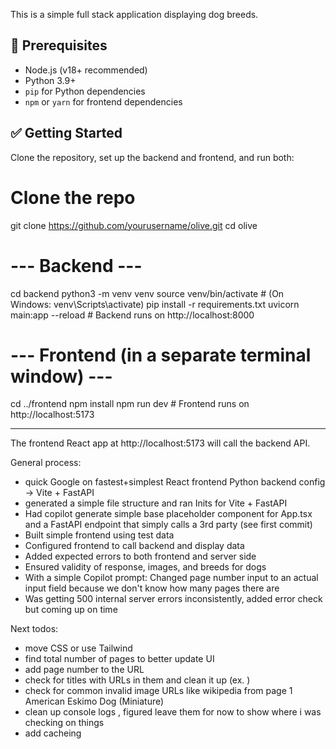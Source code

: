 This is a simple full stack application displaying dog breeds.

## 🧰 Prerequisites

- Node.js (v18+ recommended)
- Python 3.9+
- `pip` for Python dependencies
- `npm` or `yarn` for frontend dependencies

## ✅ Getting Started

Clone the repository, set up the backend and frontend, and run both:

# Clone the repo
git clone https://github.com/yourusername/olive.git
cd olive

# --- Backend ---
cd backend
python3 -m venv venv
source venv/bin/activate  # (On Windows: venv\Scripts\activate)
pip install -r requirements.txt
uvicorn main:app --reload  # Backend runs on http://localhost:8000

# --- Frontend (in a separate terminal window) ---
cd ../frontend
npm install
npm run dev  # Frontend runs on http://localhost:5173

________________________________________________________________________________________________

The frontend React app at http://localhost:5173 will call the backend API.

General process:
- quick Google on fastest+simplest React frontend Python backend config -> Vite + FastAPI
- generated a simple file structure and ran Inits for Vite + FastAPI
- Had copilot generate simple base placeholder component for App.tsx and a FastAPI endpoint that simply calls a 3rd party (see first commit)
- Built simple frontend using test data
- Configured frontend to call backend and display data
- Added expected errors to both frontend and server side
- Ensured validity of response, images, and breeds for dogs
- With a simple Copilot prompt: Changed page number input to an actual input field because we don't know how many pages there are
- Was getting 500 internal server errors inconsistently, added error check but coming up on time

Next todos:
- move CSS or use Tailwind
- find total number of pages to better update UI
- add page number to the URL 
- check for titles with URLs in them and clean it up (ex. )
- check for common invalid image URLs like wikipedia from page 1 American Eskimo Dog (Miniature)
- clean up console logs , figured leave them for now to show where i was checking on things
- add cacheing 

